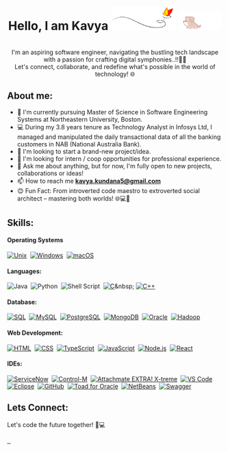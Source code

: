 <div align="center">

# Hello, I am Kavya <img src="images/butterfly.gif" width="30%"> <img src="images/dog.gif" width="20%">

</div>

<p align="center"> 
    <br>
     I'm an aspiring software engineer, navigating the bustling tech landscape with a passion for crafting digital symphonies..!!🚀🌟
     <br>
     Let's connect, collaborate, and redefine what's possible in the world of technology! 🌐
    <br>
</p>

## About me:

- 🔭 I'm currently pursuing Master of Science in Software Engineering Systems at Northeastern University, Boston.
- 💻 During my 3.8 years tenure as Technology Analyst in Infosys Ltd, I managed and manipulated the daily transactional data of all the banking customers in NAB (National Australia Bank).
- 👯 I'm looking to start a brand-new project/idea.
- 🤔 I'm looking for intern / coop opportunities for professional experience.
- 💬 Ask me about anything, but for now, I'm fully open to new projects, collaborations or ideas!
- 📫 How to reach me **kavya.kundana5@gmail.com**
- 😊 Fun Fact: From introverted code maestro to extroverted social architect – mastering both worlds! 🌐💻🎉


## Skills:

#### Operating Systems

[![Unix](https://img.shields.io/badge/Unix-000000?style=for-the-badge&logo=unix&logoColor=white)](https://www.unix.org/)&nbsp;
[![Windows](https://img.shields.io/badge/Windows-0078D6?style=for-the-badge&logo=windows&logoColor=white)](https://www.microsoft.com/en-us/windows)&nbsp;
[![macOS](https://img.shields.io/badge/macOS-000000?style=for-the-badge&logo=apple&logoColor=white)](https://www.apple.com/macos/)&nbsp;


#### Languages:

![Java](https://img.shields.io/badge/Java-ED8B00?style=for-the-badge&logo=java&logoColor=white)&nbsp;
![Python](https://img.shields.io/badge/Python-3776AB?style=for-the-badge&logo=python&logoColor=white)&nbsp;
![Shell Script](https://img.shields.io/badge/Shell_Script-121011?style=for-the-badge&logo=gnu-bash&logoColor=white)&nbsp;
[![C](https://img.shields.io/badge/C-00599C?style=for-the-badge&logo=c&logoColor=white)](https://en.wikipedia.org/wiki/C_(programming_language))&nbsp;
[![C++](https://img.shields.io/badge/C++-00599C?style=for-the-badge&logo=c%2B%2B&logoColor=white)](https://en.wikipedia.org/wiki/C%2B%2B)&nbsp;

#### Database:

[![SQL](https://img.shields.io/badge/SQL-4479A1?style=for-the-badge&logo=sql&logoColor=white)](https://en.wikipedia.org/wiki/SQL)&nbsp;
[![MySQL](https://img.shields.io/badge/MySQL-4479A1?style=for-the-badge&logo=mysql&logoColor=white)](https://www.mysql.com/)&nbsp;
[![PostgreSQL](https://img.shields.io/badge/PostgreSQL-336791?style=for-the-badge&logo=postgresql&logoColor=white)](https://www.postgresql.org/)&nbsp;
[![MongoDB](https://img.shields.io/badge/MongoDB-47A248?style=for-the-badge&logo=mongodb&logoColor=white)](https://www.mongodb.com/)&nbsp;
[![Oracle](https://img.shields.io/badge/Oracle-F80000?style=for-the-badge&logo=oracle&logoColor=white)](https://www.oracle.com/)&nbsp;
[![Hadoop](https://img.shields.io/badge/Hadoop-DC382D?style=for-the-badge&logo=apache-hadoop&logoColor=white)](https://hadoop.apache.org/)&nbsp;


#### Web Development:

[![HTML](https://img.shields.io/badge/HTML-E34F26?style=for-the-badge&logo=html5&logoColor=white)](https://developer.mozilla.org/en-US/docs/Web/HTML)&nbsp;
[![CSS](https://img.shields.io/badge/CSS-1572B6?style=for-the-badge&logo=css3&logoColor=white)](https://developer.mozilla.org/en-US/docs/Web/CSS)&nbsp;
[![TypeScript](https://img.shields.io/badge/TypeScript-3178C6?style=for-the-badge&logo=typescript&logoColor=white)](https://www.typescriptlang.org/)&nbsp;
[![JavaScript](https://img.shields.io/badge/JavaScript-F7DF1E?style=for-the-badge&logo=javascript&logoColor=black)](https://developer.mozilla.org/en-US/docs/Web/JavaScript)&nbsp;
[![Node.js](https://img.shields.io/badge/Node.js-43853D?style=for-the-badge&logo=node.js&logoColor=white)](https://nodejs.org/)&nbsp;
[![React](https://img.shields.io/badge/React-61DAFB?style=for-the-badge&logo=react&logoColor=white)](https://reactjs.org/)&nbsp;


#### IDEs:

[![ServiceNow](https://img.shields.io/badge/ServiceNow-00D2C1?style=for-the-badge&logo=servicenow&logoColor=white)](https://www.servicenow.com/)&nbsp;
[![Control-M](https://img.shields.io/badge/Control--M-007396?style=for-the-badge&logo=bmc-software&logoColor=white)](https://www.bmc.com/it-solutions/control-m.html)&nbsp;
[![Attachmate EXTRA! X-treme](https://img.shields.io/badge/Attachmate_EXTRA!_X--treme-000000?style=for-the-badge&logo=attachmate&logoColor=white)](https://www.attachmate.com/products/extra-x-treme/)&nbsp;
[![VS Code](https://img.shields.io/badge/VS_Code-007ACC?style=for-the-badge&logo=visual-studio-code&logoColor=white)](https://code.visualstudio.com/)&nbsp;
[![Eclipse](https://img.shields.io/badge/Eclipse-2C2255?style=for-the-badge&logo=eclipse-ide&logoColor=white)](https://www.eclipse.org/)&nbsp;
[![GitHub](https://img.shields.io/badge/GitHub-181717?style=for-the-badge&logo=github&logoColor=white)](https://github.com/)&nbsp;
[![Toad for Oracle](https://img.shields.io/badge/Toad_for_Oracle-F80000?style=for-the-badge&logo=oracle&logoColor=white)](https://www.quest.com/toad/)&nbsp;
[![NetBeans](https://img.shields.io/badge/NetBeans-1B6AC6?style=for-the-badge&logo=apache-netbeans-ide&logoColor=white)](https://netbeans.apache.org/)&nbsp;
[![Swagger](https://img.shields.io/badge/Swagger-85EA2D?style=for-the-badge&logo=swagger&logoColor=black)](https://swagger.io/)&nbsp;

## Lets Connect:

<p> 
    Let's code the future together! 🚀💻
</p>


<p>
 <a href="https://kavyarachana.github.io/portfolio/" target="blank">
  <img src="https://img.shields.io/badge/Website-DC143C?style=for-the-badge&logo=medium&logoColor=white" alt="" />
 </a>
 <a href="https://www.linkedin.com/in/kavya-rachana-m/" target="_blank">
  <img src="https://img.shields.io/badge/LinkedIn-0077B5?style=for-the-badge&logo=linkedin&logoColor=white" alt=""/>
 </a>
 <a href="mailto:kavya.kundana5@gmail.com" target="_blank">
  <img src="https://img.shields.io/badge/Email-D14836?style=for-the-badge&logo=gmail&logoColor=white" alt=""  />
  </a> 
</p>
<br />




